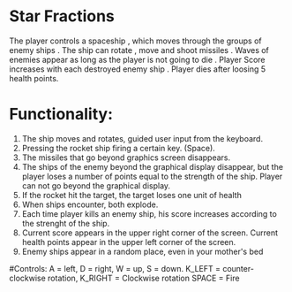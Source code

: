 # Star Fractions

The player controls a spaceship , which moves through the groups of enemy ships .
The ship can rotate , move and shoot missiles .
Waves of enemies appear as long as the player is not going to die .
Player Score increases with each destroyed enemy ship .
Player dies after loosing 5 health points.

# Functionality:
1) The ship moves and rotates, guided user input from the keyboard.
2) Pressing the rocket ship firing a certain key. (Space).
3) The missiles that go beyond graphics screen disappears.
4) The ships of the enemy beyond the graphical display disappear,
but the player loses a number of points equal to the strength of the ship.
Player can not go beyond the graphical display.
5) If the rocket hit the target, the target loses one unit of health
6) When ships encounter, both explode.
7) Each time player kills an enemy ship, his score increases according to the strenght of the ship.
8) Current score appears in the upper right corner of the screen.
Current health points appear in the upper left corner of the screen.
9) Enemy ships appear in a random place, even in your mother's bed

#Controls:
A = left, D = right, W = up, S = down.
K_LEFT = counter-clockwise rotation, K_RIGHT = Clockwise rotation
SPACE = Fire
